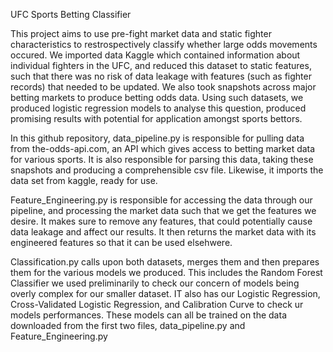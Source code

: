 UFC Sports Betting Classifier

This project aims to use pre-fight market data and static fighter characteristics to restrospectively classify whether large odds movements occured. We imported data Kaggle which contained information about individual fighters in the UFC, and reduced this dataset to static features, such that there was no risk of data leakage with features (such as fighter records) that needed to be updated. We also took snapshots across major betting markets to produce betting odds data. Using such datasets, we produced logistic regression models to analyse this question, produced promising results with potential for application amongst sports bettors.

In this github repository, data_pipeline.py is responsible for pulling data from the-odds-api.com, an API which gives access to betting market data for various sports. It is also responsible for parsing this data, taking these snapshots and producing a comprehensible csv file. Likewise, it imports the data set from kaggle, ready for use.

Feature_Engineering.py is responsible for accessing the data through our pipeline, and processing the market data such that we get the features we desire. It makes sure to remove any features, that could potentially cause data leakage and affect our results. It then returns the market data with its engineered features so that it can be used elsehwere.

Classification.py calls upon both datasets, merges them and then prepares them for the various models we produced. This includes the Random Forest Classifier we used preliminarily to check our concern of models being overly complex for our smaller dataset. IT also has our Logistic Regression, Cross-Validated Logistic Regression, and Calibration Curve to check ur models performances. These models can all be trained on the data downloaded from the first two files, data_pipeline.py and Feature_Engineering.py


